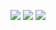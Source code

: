 <p align="center" >
    <img src="bully.gif"  />
    <img src="https://github-readme-stats.vercel.app/api?username=asianjack19&show_icons=true&theme=radical" style="margin-top:2rem"/>
    <img src="https://github-readme-stats.vercel.app/api/top-langs/?username=asianjack19&layout=compact&theme=swift"style="margin-top:2rem" />
</p>